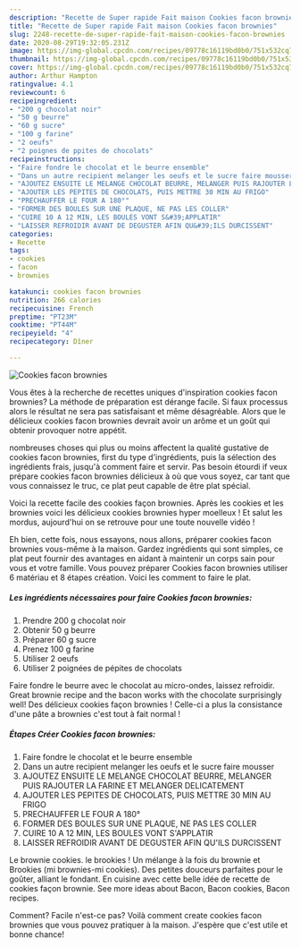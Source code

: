 ```yaml
---
description: "Recette de Super rapide Fait maison Cookies facon brownies"
title: "Recette de Super rapide Fait maison Cookies facon brownies"
slug: 2248-recette-de-super-rapide-fait-maison-cookies-facon-brownies
date: 2020-08-29T19:32:05.231Z
image: https://img-global.cpcdn.com/recipes/09778c16119bd0b0/751x532cq70/cookies-facon-brownies-photo-principale-de-la-recette.jpg
thumbnail: https://img-global.cpcdn.com/recipes/09778c16119bd0b0/751x532cq70/cookies-facon-brownies-photo-principale-de-la-recette.jpg
cover: https://img-global.cpcdn.com/recipes/09778c16119bd0b0/751x532cq70/cookies-facon-brownies-photo-principale-de-la-recette.jpg
author: Arthur Hampton
ratingvalue: 4.1
reviewcount: 6
recipeingredient:
- "200 g chocolat noir"
- "50 g beurre"
- "60 g sucre"
- "100 g farine"
- "2 oeufs"
- "2 poignes de ppites de chocolats"
recipeinstructions:
- "Faire fondre le chocolat et le beurre ensemble"
- "Dans un autre recipient melanger les oeufs et le sucre faire mousser"
- "AJOUTEZ ENSUITE LE MELANGE CHOCOLAT BEURRE, MELANGER PUIS RAJOUTER LA FARINE ET MELANGER DELICATEMENT"
- "AJOUTER LES PEPITES DE CHOCOLATS, PUIS METTRE 30 MIN AU FRIGO"
- "PRECHAUFFER LE FOUR A 180°"
- "FORMER DES BOULES SUR UNE PLAQUE, NE PAS LES COLLER"
- "CUIRE 10 A 12 MIN, LES BOULES VONT S&#39;APPLATIR"
- "LAISSER REFROIDIR AVANT DE DEGUSTER AFIN QU&#39;ILS DURCISSENT"
categories:
- Recette
tags:
- cookies
- facon
- brownies

katakunci: cookies facon brownies 
nutrition: 266 calories
recipecuisine: French
preptime: "PT23M"
cooktime: "PT44M"
recipeyield: "4"
recipecategory: Dîner

---
```



![Cookies facon brownies](https://img-global.cpcdn.com/recipes/09778c16119bd0b0/751x532cq70/cookies-facon-brownies-photo-principale-de-la-recette.jpg)

Vous êtes à la recherche de recettes uniques d'inspiration cookies facon brownies? La méthode de préparation est dérange facile. Si faux processus alors le résultat ne sera pas satisfaisant et même désagréable. Alors que le délicieux cookies facon brownies devrait avoir un arôme et un goût qui obtenir provoquer notre appétit.

nombreuses choses qui plus ou moins affectent la qualité gustative de cookies facon brownies, first du type d'ingrédients, puis la sélection des ingrédients frais, jusqu'à comment faire et servir. Pas besoin étourdi if veux prépare cookies facon brownies délicieux à où que vous soyez, car tant que vous connaissez le truc, ce plat peut capable de être plat spécial.

Voici la recette facile des cookies façon brownies. Après les cookies et les brownies voici les délicieux cookies brownies hyper moelleux ! Et salut les mordus, aujourd&#39;hui on se retrouve pour une toute nouvelle vidéo !


Eh bien, cette fois, nous essayons, nous allons, préparer cookies facon brownies vous-même à la maison. Gardez ingrédients qui sont simples, ce plat peut fournir des avantages en aidant à maintenir un corps sain pour vous et votre famille. Vous pouvez préparer Cookies facon brownies utiliser 6 matériau et 8 étapes création. Voici les comment to faire le plat.

<!--inarticleads1-->

##### Les ingrédients nécessaires pour faire Cookies facon brownies:

1. Prendre 200 g chocolat noir
1. Obtenir 50 g beurre
1. Préparer 60 g sucre
1. Prenez 100 g farine
1. Utiliser 2 oeufs
1. Utiliser 2 poignées de pépites de chocolats


Faire fondre le beurre avec le chocolat au micro-ondes, laissez refroidir. Great brownie recipe and the bacon works with the chocolate surprisingly well! Des délicieux cookies façon brownies ! Celle-ci a plus la consistance d&#39;une pâte a brownies c&#39;est tout à fait normal ! 

<!--inarticleads2-->

##### Étapes Créer Cookies facon brownies:

1. Faire fondre le chocolat et le beurre ensemble
1. Dans un autre recipient melanger les oeufs et le sucre faire mousser
1. AJOUTEZ ENSUITE LE MELANGE CHOCOLAT BEURRE, MELANGER PUIS RAJOUTER LA FARINE ET MELANGER DELICATEMENT
1. AJOUTER LES PEPITES DE CHOCOLATS, PUIS METTRE 30 MIN AU FRIGO
1. PRECHAUFFER LE FOUR A 180°
1. FORMER DES BOULES SUR UNE PLAQUE, NE PAS LES COLLER
1. CUIRE 10 A 12 MIN, LES BOULES VONT S&#39;APPLATIR
1. LAISSER REFROIDIR AVANT DE DEGUSTER AFIN QU&#39;ILS DURCISSENT


Le brownie cookies. le brookies ! Un mélange à la fois du brownie et Brookies (mi brownies-mi cookies). Des petites douceurs parfaites pour le goûter, alliant le fondant. En cuisine avec cette belle idée de recette de cookies façon brownie. See more ideas about Bacon, Bacon cookies, Bacon recipes. 


Comment? Facile n'est-ce pas? Voilà comment create cookies facon brownies que vous pouvez pratiquer à la maison. J'espère que c'est utile et bonne chance!
